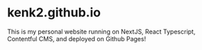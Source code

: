 # kenk2.github.io

This is my personal website running on NextJS, React Typescript, Contentful CMS, and deployed on Github Pages!
